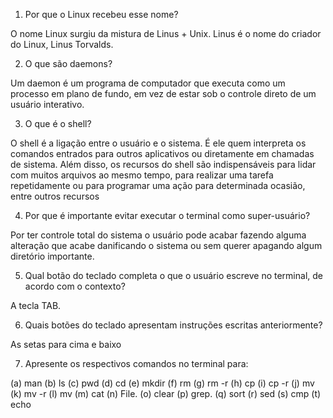 
1. Por que o Linux recebeu esse nome?

O nome Linux surgiu da mistura de Linus + Unix. Linus é o nome do criador do Linux, Linus Torvalds.

2. O que são daemons?

Um daemon é um programa de computador que executa como um processo em plano de fundo, em vez de estar 
sob o controle direto de um usuário interativo.

3. O que é o shell?

O shell é a ligação entre o usuário e o sistema. É ele quem interpreta os comandos entrados para outros aplicativos ou diretamente em chamadas de sistema. Além disso, os recursos do shell são indispensáveis para lidar com muitos arquivos ao mesmo tempo, para realizar uma tarefa repetidamente ou para programar uma ação para determinada ocasião, entre outros recursos

4. Por que é importante evitar executar o terminal como super-usuário?

Por ter controle total do sistema o usuário pode acabar fazendo alguma alteração que acabe danificando o sistema ou
sem querer apagando algum diretório importante.

5. Qual botão do teclado completa o que o usuário escreve no terminal, de acordo com o contexto?

A tecla TAB.

6. Quais botões do teclado apresentam instruções escritas anteriormente?

As setas para cima e baixo

7. Apresente os respectivos comandos no terminal para:

  (a) man
  (b) ls
  (c) pwd
  (d) cd
  (e) mkdir
  (f) rm
  (g) rm -r
  (h) cp
  (i) cp -r
  (j) mv
  (k) mv -r
  (l) mv
  (m) cat
  (n) File.
  (o) clear
  (p) grep.
  (q) sort
  (r) sed
  (s) cmp
  (t) echo
